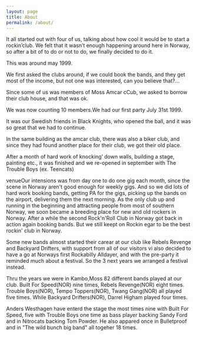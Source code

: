 ```yaml
---
layout: page
title: About
permalink: /about/
---
```


It all started out with four of us, talking about how cool it would be to start a rockin’club. We felt that it wasn’t enough happening around here in Norway, so after a bit of to do or not to do, we finally decided to do it.

This was around may 1999.

We first asked the clubs around, if we could book the bands, and they get most of the income, but not one was interested, can you believe that?…

Since some of us was members of Moss Amcar cCub, we asked to borrow their club house, and that was ok.

We was now counting 10 members.We had our first party July 31st 1999.

It was our Swedish friends in Black Knights, who opened the ball, and it was so great that we had to continue.

In the same building as the amcar club, there was also a biker club, and since they had found another place for their club, we got their old place.

After a month of hard work of knocking’ down walls, building a stage, painting etc., it was finished and we re-opened in september with The Trouble Boys (ex. Teencats)

venueOur intensions was from day one to do one gig each month, since the scene in Norway aren't good enough for weekly gigs. And so we did lots of hard work booking bands, getting PA for the gigs, picking up the bands on the airport, delivering them the next morning. As the only club up and running in the beginning and attracting people from most of southern Norway, we soon became a breeding place for new and old rockers in Norway. After a while the second Rock'n'Roll Club in Norway got back in action again booking bands. But we still keept on Rockin egar to be the best rockin' club in Norway.

Some new bands almost started their carear at our club like Rebels Revenge and Backyard Drifters, with support from all of our visitors vi also decided to have a go at Norways first Rockabilly Alldayer, and with the pre-party it reminded much about a festival. So the 3 next years we arranged a festival instead.

Thru the years we were in Kambo,Moss 82 different bands played at our club. Built For Speed(NOR) nine times, Rebels Revenge(NOR) eight times. Trouble Boys(NOR), Tempo Toppers(NOR), Twang Gang(NOR) all played five times. While Backyard Drifters(NOR), Darrel Higham played four times.

Anders Westhagen have enterd the stage the most times nine with Built For Speed, five with Trouble Boys one time as bass player backing Sandy Ford and in Nitrocats backing Tom Powder. He also appared once in Bulletproof and in "The wild bunch big band" all togeher 18 times.
